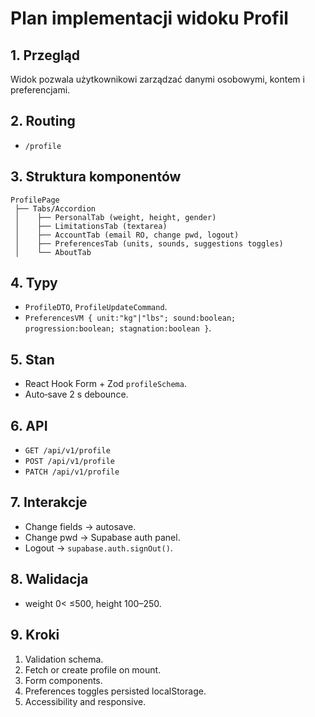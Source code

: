 # Plan implementacji widoku Profil

## 1. Przegląd

Widok pozwala użytkownikowi zarządzać danymi osobowymi, kontem i preferencjami.

## 2. Routing

- `/profile`

## 3. Struktura komponentów

```
ProfilePage
 ├── Tabs/Accordion
 │    ├── PersonalTab (weight, height, gender)
 │    ├── LimitationsTab (textarea)
 │    ├── AccountTab (email RO, change pwd, logout)
 │    ├── PreferencesTab (units, sounds, suggestions toggles)
 │    └── AboutTab
```

## 4. Typy

- `ProfileDTO`, `ProfileUpdateCommand`.
- `PreferencesVM { unit:"kg"|"lbs"; sound:boolean; progression:boolean; stagnation:boolean }`.

## 5. Stan

- React Hook Form + Zod `profileSchema`.
- Auto‐save 2 s debounce.

## 6. API

- `GET /api/v1/profile`
- `POST /api/v1/profile`
- `PATCH /api/v1/profile`

## 7. Interakcje

- Change fields → autosave.
- Change pwd → Supabase auth panel.
- Logout → `supabase.auth.signOut()`.

## 8. Walidacja

- weight 0< ≤500, height 100–250.

## 9. Kroki

1. Validation schema.
2. Fetch or create profile on mount.
3. Form components.
4. Preferences toggles persisted localStorage.
5. Accessibility and responsive.
